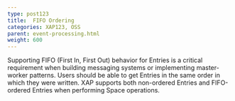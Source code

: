 ```yaml
---
type: post123
title:  FIFO Ordering
categories: XAP123, OSS
parent: event-processing.html
weight: 600
---
```



Supporting FIFO (First In, First Out) behavior for Entries is a critical requirement when building messaging systems or implementing master-worker patterns. Users should be able to get Entries in the same order in which they were written. XAP supports both non-ordered Entries and FIFO-ordered Entries when performing Space operations.



